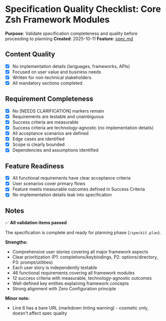 # Specification Quality Checklist: Core Zsh Framework Modules

**Purpose**: Validate specification completeness and quality before proceeding to planning
**Created**: 2025-10-11
**Feature**: [spec.md](../spec.md)

## Content Quality

- [x] No implementation details (languages, frameworks, APIs)
- [x] Focused on user value and business needs
- [x] Written for non-technical stakeholders
- [x] All mandatory sections completed

## Requirement Completeness

- [x] No [NEEDS CLARIFICATION] markers remain
- [x] Requirements are testable and unambiguous
- [x] Success criteria are measurable
- [x] Success criteria are technology-agnostic (no implementation details)
- [x] All acceptance scenarios are defined
- [x] Edge cases are identified
- [x] Scope is clearly bounded
- [x] Dependencies and assumptions identified

## Feature Readiness

- [x] All functional requirements have clear acceptance criteria
- [x] User scenarios cover primary flows
- [x] Feature meets measurable outcomes defined in Success Criteria
- [x] No implementation details leak into specification

## Notes

✅ **All validation items passed**

The specification is complete and ready for planning phase (`/speckit.plan`).

**Strengths:**

- Comprehensive user stories covering all major framework aspects
- Clear prioritization (P1: completions/keybindings, P2: options/directory, P3: prompt/utilities)
- Each user story is independently testable
- 46 functional requirements covering all framework modules
- 12 success criteria with measurable, technology-agnostic outcomes
- Well-defined key entities explaining framework concepts
- Strong alignment with Zero Configuration principle

**Minor note:**

- Line 6 has a bare URL (markdown linting warning) - cosmetic only, doesn't affect spec quality
